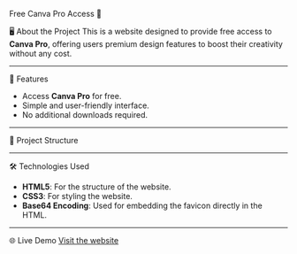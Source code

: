  Free Canva Pro Access 🌟

 🖥️ About the Project
This is a website designed to provide free access to **Canva Pro**, offering users premium design features to boost their creativity without any cost.

---

 🚀 Features
- Access **Canva Pro** for free.
- Simple and user-friendly interface.
- No additional downloads required.

---

 📂 Project Structure

---

 🛠️ Technologies Used
- **HTML5**: For the structure of the website.
- **CSS3**: For styling the website.
- **Base64 Encoding**: Used for embedding the favicon directly in the HTML.

---

 🌐 Live Demo
[Visit the website]([url](https://abooelnaga.github.io/CanvaPro/))

